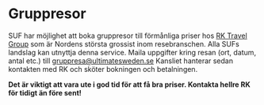 # Gruppresor

SUF har möjlighet att boka gruppresor till förmånliga priser hos [RK Travel Group](http://www.rktravelgroup.se) som är Nordens
största grossist inom resebranschen. Alla SUFs landslag kan utnyttja denna service. Maila uppgifter kring resan (ort, datum, antal etc.)
till gruppresa@ultimatesweden.se Kansliet hanterar sedan kontakten med RK och sköter bokningen och betalningen.

**Det är viktigt att vara ute i god tid för att få bra priser. Kontakta hellre RK för tidigt än före sent!**
